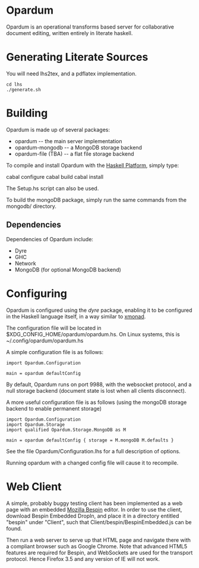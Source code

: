 Opardum
=======

Opardum is an operational transforms based server for collaborative document editing, written entirely in literate haskell.

Generating Literate Sources
===========================

You will need lhs2tex, and a pdflatex implementation.

    cd lhs
    ./generate.sh


Building
========

Opardum is made up of several packages:

 * opardum -- the main server implementation
 * opardum-mongodb -- a MongoDB storage backend 
 * opardum-file (TBA) -- a flat file storage backend

To compile and install Opardum with the [Haskell Platform](http://hackage.haskell.org/platform/), simply type:

   cabal configure
   cabal build
   cabal install

The Setup.hs script can also be used.

To build the mongoDB package, simply run the same commands from the mongodb/ directory. 

Dependencies
------------

Dependencies of Opardum include:

  * Dyre
  * GHC
  * Network
  * MongoDB (for optional MongoDB backend)

Configuring
===========

Opardum is configured using the *dyre* package, enabling it to be configured in the Haskell language itself, in a way similar to
[xmonad](http://xmonad.org).

The configuration file will be located in $XDG_CONFIG_HOME/opardum/opardum.hs. On Linux systems, this is ~/.config/opardum/opardum.hs

A simple configuration file is as follows:

    import Opardum.Configuration

    main = opardum defaultConfig

By default, Opardum runs on port 9988, with the websocket protocol, and a null storage backend (document state is lost when all clients disconnect).

A more useful configuration file is as follows (using the mongoDB storage backend to enable permanent storage)

    import Opardum.Configuration
    import Opardum.Storage
    import qualified Opardum.Storage.MongoDB as M

    main = opardum defaultConfig { storage = M.mongoDB M.defaults }

See the file Opardum/Configuration.lhs for a full description of options.

Running opardum with a changed config file will cause it to recompile.

Web Client
==========

A simple, probably buggy testing client has been implemented as a web page with an embedded [Mozilla Bespin](https://bespin.mozillalabs.com/) editor. In order
to use the client, download Bespin Embedded DropIn, and place it in a directory entitled "bespin" under "Client", such that Client/bespin/BespinEmbedded.js can 
be found.

Then run a web server to serve up that HTML page and navigate there with a compliant browser such as Google Chrome. Note that advanced HTML5 features are required
for Bespin, and WebSockets are used for the transport protocol. Hence Firefox 3.5 and any version of IE will not work.
